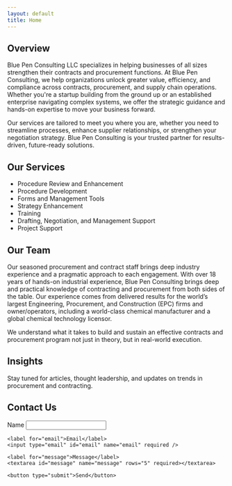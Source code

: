 ```yaml
---
layout: default
title: Home
---
```


<section id="overview">
  <h2>Overview</h2>
  <p>Blue Pen Consulting LLC specializes in helping businesses of all sizes strengthen their contracts and procurement functions. At Blue Pen Consulting, we help organizations unlock greater value, efficiency, and compliance across contracts, procurement, and supply chain operations. Whether you're a startup building from the ground up or an established enterprise navigating complex systems, we offer the strategic guidance and hands-on expertise to move your business forward.

Our services are tailored to meet you where you are, whether you need to streamline processes, enhance supplier relationships, or strengthen your negotiation strategy. Blue Pen Consulting is your trusted partner for results-driven, future-ready solutions.</p>
</section>

<section id="services" class="services">
  <h2>Our Services</h2>
  <ul>
    <li>Procedure Review and Enhancement</li>
    <li>Procedure Development</li>
    <li>Forms and Management Tools</li>
    <li>Strategy Enhancement</li>
    <li>Training</li>
    <li>Drafting, Negotiation, and Management Support</li>
    <li>Project Support</li>
  </ul>
</section>

<section id="team" class="team">
  <h2>Our Team</h2>
  <p>Our seasoned procurement and contract staff brings deep industry experience and a pragmatic approach to each engagement. With over 18 years of hands-on industrial experience, Blue Pen Consulting brings deep and practical knowledge of contracting and procurement from both sides of the table. Our experience comes from delivered results for the world’s largest Engineering, Procurement, and Construction (EPC) firms and owner/operators, including a world-class chemical manufacturer and a global chemical technology licensor.

We understand what it takes to build and sustain an effective contracts and procurement program not just in theory, but in real-world execution.</p>
</section>

<section id="insights" class="insights">
  <h2>Insights</h2>
  <p>Stay tuned for articles, thought leadership, and updates on trends in procurement and contracting.</p>
</section>

<section id="contact">
  <h2>Contact Us</h2>
  <form class="contact-form" name="contact" method="POST" data-netlify="true">
    <input type="hidden" name="form-name" value="contact">
    <label for="name">Name</label>
    <input type="text" id="name" name="name" required />

    <label for="email">Email</label>
    <input type="email" id="email" name="email" required />

    <label for="message">Message</label>
    <textarea id="message" name="message" rows="5" required></textarea>

    <button type="submit">Send</button>
  </form>
</section>
